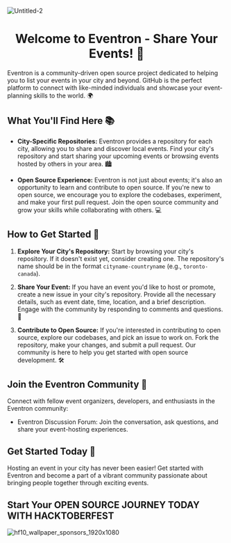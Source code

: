 ![Untitled-2](https://github.com/eventron/.github/assets/97366282/7e3eacc1-0994-47b9-8a6d-2ed90a4a5ddc)
<div align="center">
  <h1>Welcome to Eventron - Share Your Events! 🎉</h1>
</div>


Eventron is a community-driven open source project dedicated to helping you to list your events in your city and beyond. GitHub is the perfect platform to connect with like-minded individuals and showcase your event-planning skills to the world. 🌍

## What You'll Find Here 📚

- **City-Specific Repositories:** Eventron provides a repository for each city, allowing you to share and discover local events. Find your city's repository and start sharing your upcoming events or browsing events hosted by others in your area. 🏙️

- **Open Source Experience:** Eventron is not just about events; it's also an opportunity to learn and contribute to open source. If you're new to open source, we encourage you to explore the codebases, experiment, and make your first pull request. Join the open source community and grow your skills while collaborating with others. 💻

## How to Get Started 🚀

1. **Explore Your City's Repository:** Start by browsing your city's repository. If it doesn't exist yet, consider creating one. The repository's name should be in the format `cityname-countryname` (e.g., `toronto-canada`).

2. **Share Your Event:** If you have an event you'd like to host or promote, create a new issue in your city's repository. Provide all the necessary details, such as event date, time, location, and a brief description. Engage with the community by responding to comments and questions. 💬

3. **Contribute to Open Source:** If you're interested in contributing to open source, explore our codebases, and pick an issue to work on. Fork the repository, make your changes, and submit a pull request. Our community is here to help you get started with open source development. 🛠️

## Join the Eventron Community 🤝

Connect with fellow event organizers, developers, and enthusiasts in the Eventron community:

- Eventron Discussion Forum: Join the conversation, ask questions, and share your event-hosting experiences.

## Get Started Today 🎈
Hosting an event in your city has never been easier! Get started with Eventron and become a part of a vibrant community passionate about bringing people together through exciting events.

## Start Your OPEN SOURCE JOURNEY TODAY WITH HACKTOBERFEST

![hf10_wallpaper_sponsors_1920x1080](https://github.com/eventron/.github/assets/97366282/9162b287-7688-473c-8f32-3e0a6cf2ed0a)
